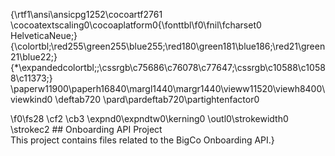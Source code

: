 {\rtf1\ansi\ansicpg1252\cocoartf2761
\cocoatextscaling0\cocoaplatform0{\fonttbl\f0\fnil\fcharset0 HelveticaNeue;}
{\colortbl;\red255\green255\blue255;\red180\green181\blue186;\red21\green21\blue22;}
{\*\expandedcolortbl;;\cssrgb\c75686\c76078\c77647;\cssrgb\c10588\c10588\c11373;}
\paperw11900\paperh16840\margl1440\margr1440\vieww11520\viewh8400\viewkind0
\deftab720
\pard\pardeftab720\partightenfactor0

\f0\fs28 \cf2 \cb3 \expnd0\expndtw0\kerning0
\outl0\strokewidth0 \strokec2 ## Onboarding API Project\
This project contains files related to the BigCo Onboarding API.}